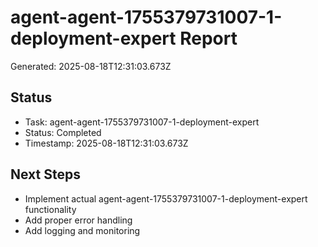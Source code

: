 # agent-agent-1755379731007-1-deployment-expert Report

Generated: 2025-08-18T12:31:03.673Z

## Status
- Task: agent-agent-1755379731007-1-deployment-expert
- Status: Completed
- Timestamp: 2025-08-18T12:31:03.673Z

## Next Steps
- Implement actual agent-agent-1755379731007-1-deployment-expert functionality
- Add proper error handling
- Add logging and monitoring
